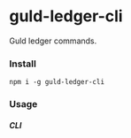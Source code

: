 # guld-ledger-cli

Guld ledger commands.

### Install

```
npm i -g guld-ledger-cli
```

### Usage


##### CLI

```
